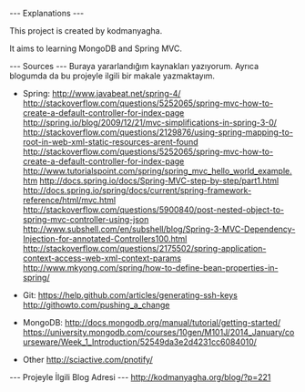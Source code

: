 --- Explanations ---

This project is created by kodmanyagha.

It aims to learning MongoDB and Spring MVC.

--- Sources ---
Buraya yararlandığım kaynakları yazıyorum. Ayrıca blogumda da bu projeyle ilgili bir makale yazmaktayım.

- Spring:
http://www.javabeat.net/spring-4/
http://stackoverflow.com/questions/5252065/spring-mvc-how-to-create-a-default-controller-for-index-page
http://spring.io/blog/2009/12/21/mvc-simplifications-in-spring-3-0/
http://stackoverflow.com/questions/2129876/using-spring-mapping-to-root-in-web-xml-static-resources-arent-found
http://stackoverflow.com/questions/5252065/spring-mvc-how-to-create-a-default-controller-for-index-page
http://www.tutorialspoint.com/spring/spring_mvc_hello_world_example.htm
http://docs.spring.io/docs/Spring-MVC-step-by-step/part1.html
http://docs.spring.io/spring/docs/current/spring-framework-reference/html/mvc.html
http://stackoverflow.com/questions/5900840/post-nested-object-to-spring-mvc-controller-using-json
http://www.subshell.com/en/subshell/blog/Spring-3-MVC-Dependency-Injection-for-annotated-Controllers100.html
http://stackoverflow.com/questions/2175502/spring-application-context-access-web-xml-context-params
http://www.mkyong.com/spring/how-to-define-bean-properties-in-spring/


- Git:
https://help.github.com/articles/generating-ssh-keys
http://githowto.com/pushing_a_change


- MongoDB:
http://docs.mongodb.org/manual/tutorial/getting-started/
https://university.mongodb.com/courses/10gen/M101J/2014_January/courseware/Week_1_Introduction/52549da3e2d4231cc6084010/

- Other
http://sciactive.com/pnotify/

--- Projeyle İlgili Blog Adresi ---
http://kodmanyagha.org/blog/?p=221


